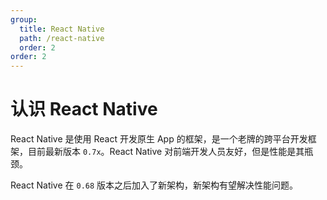 ```yaml
---
group:
  title: React Native
  path: /react-native
  order: 2
order: 2
---
```


# 认识 React Native

React Native 是使用 React 开发原生 App 的框架，是一个老牌的跨平台开发框架，目前最新版本 `0.7x`。React Native 对前端开发人员友好，但是性能是其瓶颈。

React Native 在 `0.68` 版本之后加入了新架构，新架构有望解决性能问题。
